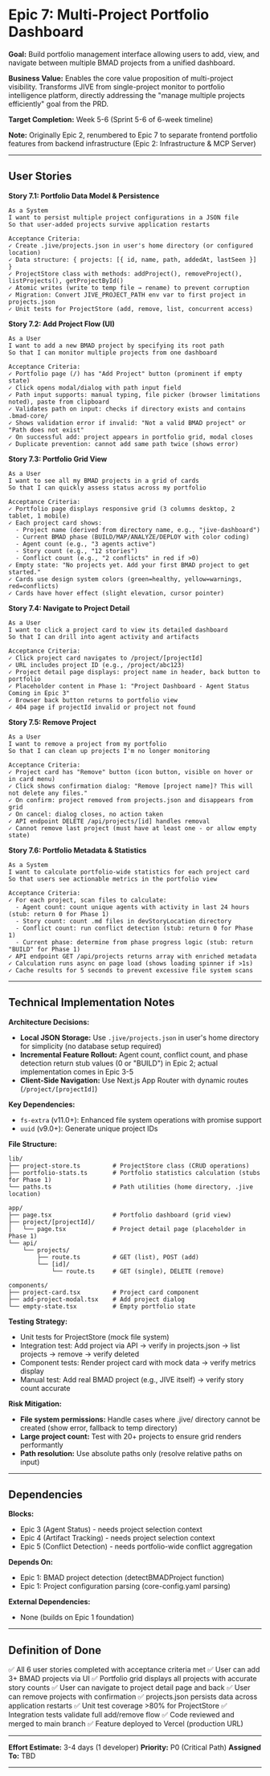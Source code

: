 # Epic 7: Multi-Project Portfolio Dashboard

**Goal:** Build portfolio management interface allowing users to add, view, and navigate between multiple BMAD projects from a unified dashboard.

**Business Value:** Enables the core value proposition of multi-project visibility. Transforms JIVE from single-project monitor to portfolio intelligence platform, directly addressing the "manage multiple projects efficiently" goal from the PRD.

**Target Completion:** Week 5-6 (Sprint 5-6 of 6-week timeline)

**Note:** Originally Epic 2, renumbered to Epic 7 to separate frontend portfolio features from backend infrastructure (Epic 2: Infrastructure & MCP Server)

---

## User Stories

**Story 7.1: Portfolio Data Model & Persistence**

```
As a System
I want to persist multiple project configurations in a JSON file
So that user-added projects survive application restarts

Acceptance Criteria:
✓ Create .jive/projects.json in user's home directory (or configured location)
✓ Data structure: { projects: [{ id, name, path, addedAt, lastSeen }] }
✓ ProjectStore class with methods: addProject(), removeProject(), listProjects(), getProjectById()
✓ Atomic writes (write to temp file → rename) to prevent corruption
✓ Migration: Convert JIVE_PROJECT_PATH env var to first project in projects.json
✓ Unit tests for ProjectStore (add, remove, list, concurrent access)
```

**Story 7.2: Add Project Flow (UI)**

```
As a User
I want to add a new BMAD project by specifying its root path
So that I can monitor multiple projects from one dashboard

Acceptance Criteria:
✓ Portfolio page (/) has "Add Project" button (prominent if empty state)
✓ Click opens modal/dialog with path input field
✓ Path input supports: manual typing, file picker (browser limitations noted), paste from clipboard
✓ Validates path on input: checks if directory exists and contains .bmad-core/
✓ Shows validation error if invalid: "Not a valid BMAD project" or "Path does not exist"
✓ On successful add: project appears in portfolio grid, modal closes
✓ Duplicate prevention: cannot add same path twice (shows error)
```

**Story 7.3: Portfolio Grid View**

```
As a User
I want to see all my BMAD projects in a grid of cards
So that I can quickly assess status across my portfolio

Acceptance Criteria:
✓ Portfolio page displays responsive grid (3 columns desktop, 2 tablet, 1 mobile)
✓ Each project card shows:
  - Project name (derived from directory name, e.g., "jive-dashboard")
  - Current BMAD phase (BUILD/MAP/ANALYZE/DEPLOY with color coding)
  - Agent count (e.g., "3 agents active")
  - Story count (e.g., "12 stories")
  - Conflict count (e.g., "2 conflicts" in red if >0)
✓ Empty state: "No projects yet. Add your first BMAD project to get started."
✓ Cards use design system colors (green=healthy, yellow=warnings, red=conflicts)
✓ Cards have hover effect (slight elevation, cursor pointer)
```

**Story 7.4: Navigate to Project Detail**

```
As a User
I want to click a project card to view its detailed dashboard
So that I can drill into agent activity and artifacts

Acceptance Criteria:
✓ Click project card navigates to /project/[projectId]
✓ URL includes project ID (e.g., /project/abc123)
✓ Project detail page displays: project name in header, back button to portfolio
✓ Placeholder content in Phase 1: "Project Dashboard - Agent Status Coming in Epic 3"
✓ Browser back button returns to portfolio view
✓ 404 page if projectId invalid or project not found
```

**Story 7.5: Remove Project**

```
As a User
I want to remove a project from my portfolio
So that I can clean up projects I'm no longer monitoring

Acceptance Criteria:
✓ Project card has "Remove" button (icon button, visible on hover or in card menu)
✓ Click shows confirmation dialog: "Remove [project name]? This will not delete any files."
✓ On confirm: project removed from projects.json and disappears from grid
✓ On cancel: dialog closes, no action taken
✓ API endpoint DELETE /api/projects/[id] handles removal
✓ Cannot remove last project (must have at least one - or allow empty state)
```

**Story 7.6: Portfolio Metadata & Statistics**

```
As a System
I want to calculate portfolio-wide statistics for each project card
So that users see actionable metrics in the portfolio view

Acceptance Criteria:
✓ For each project, scan files to calculate:
  - Agent count: count unique agents with activity in last 24 hours (stub: return 0 for Phase 1)
  - Story count: count .md files in devStoryLocation directory
  - Conflict count: run conflict detection (stub: return 0 for Phase 1)
  - Current phase: determine from phase progress logic (stub: return "BUILD" for Phase 1)
✓ API endpoint GET /api/projects returns array with enriched metadata
✓ Calculation runs async on page load (shows loading spinner if >1s)
✓ Cache results for 5 seconds to prevent excessive file system scans
```

---

## Technical Implementation Notes

**Architecture Decisions:**

- **Local JSON Storage:** Use `.jive/projects.json` in user's home directory for simplicity (no database setup required)
- **Incremental Feature Rollout:** Agent count, conflict count, and phase detection return stub values (0 or "BUILD") in Epic 2; actual implementation comes in Epic 3-5
- **Client-Side Navigation:** Use Next.js App Router with dynamic routes (`/project/[projectId]`)

**Key Dependencies:**

- `fs-extra` (v11.0+): Enhanced file system operations with promise support
- `uuid` (v9.0+): Generate unique project IDs

**File Structure:**

```
lib/
├── project-store.ts         # ProjectStore class (CRUD operations)
├── portfolio-stats.ts       # Portfolio statistics calculation (stubs for Phase 1)
└── paths.ts                 # Path utilities (home directory, .jive location)

app/
├── page.tsx                 # Portfolio dashboard (grid view)
├── project/[projectId]/
│   └── page.tsx             # Project detail page (placeholder in Phase 1)
└── api/
    └── projects/
        ├── route.ts         # GET (list), POST (add)
        └── [id]/
            └── route.ts     # GET (single), DELETE (remove)

components/
├── project-card.tsx         # Project card component
├── add-project-modal.tsx    # Add project dialog
└── empty-state.tsx          # Empty portfolio state
```

**Testing Strategy:**

- Unit tests for ProjectStore (mock file system)
- Integration test: Add project via API → verify in projects.json → list projects → remove → verify deleted
- Component tests: Render project card with mock data → verify metrics display
- Manual test: Add real BMAD project (e.g., JIVE itself) → verify story count accurate

**Risk Mitigation:**

- **File system permissions:** Handle cases where .jive/ directory cannot be created (show error, fallback to temp directory)
- **Large project count:** Test with 20+ projects to ensure grid renders performantly
- **Path resolution:** Use absolute paths only (resolve relative paths on input)

---

## Dependencies

**Blocks:**

- Epic 3 (Agent Status) - needs project selection context
- Epic 4 (Artifact Tracking) - needs project selection context
- Epic 5 (Conflict Detection) - needs portfolio-wide conflict aggregation

**Depends On:**

- Epic 1: BMAD project detection (detectBMADProject function)
- Epic 1: Project configuration parsing (core-config.yaml parsing)

**External Dependencies:**

- None (builds on Epic 1 foundation)

---

## Definition of Done

✅ All 6 user stories completed with acceptance criteria met
✅ User can add 3+ BMAD projects via UI
✅ Portfolio grid displays all projects with accurate story counts
✅ User can navigate to project detail page and back
✅ User can remove projects with confirmation
✅ projects.json persists data across application restarts
✅ Unit test coverage >80% for ProjectStore
✅ Integration tests validate full add/remove flow
✅ Code reviewed and merged to main branch
✅ Feature deployed to Vercel (production URL)

---

**Effort Estimate:** 3-4 days (1 developer)
**Priority:** P0 (Critical Path)
**Assigned To:** TBD

---
